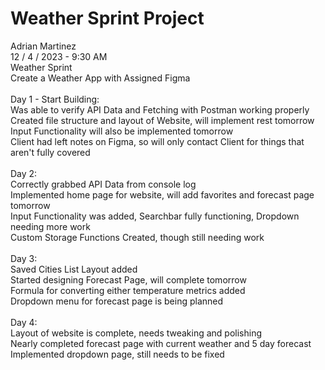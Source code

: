 <h1>Weather Sprint Project</h1>
Adrian Martinez
<br>
12 / 4 / 2023 - 9:30 AM
<br>
Weather Sprint
<br>
Create a Weather App with Assigned Figma 
<br>
<br>
Day 1 - Start Building:
<br>
Was able to verify API Data and Fetching with Postman working properly
<br>
Created file structure and layout of Website, will implement rest tomorrow
<br>
Input Functionality will also be implemented tomorrow
<br>
Client had left notes on Figma, so will only contact Client for things that aren't fully covered
<br>
<br>
Day 2:
<br>
Correctly grabbed API Data from console log
<br>
Implemented home page for website, will add favorites and forecast page tomorrow
<br>
Input Functionality was added, Searchbar fully functioning, Dropdown needing more work
<br>
Custom Storage Functions Created, though still needing work
<br>
<br>
Day 3:
<br>
Saved Cities List Layout added
<br>
Started designing Forecast Page, will complete tomorrow
<br>
Formula for converting either temperature metrics added
<br>
Dropdown menu for forecast page is being planned
<br>
<br>
Day 4:
<br>
Layout of website is complete, needs tweaking and polishing
<br>
Nearly completed forecast page with current weather and 5 day forecast
<br>
Implemented dropdown page, still needs to be fixed